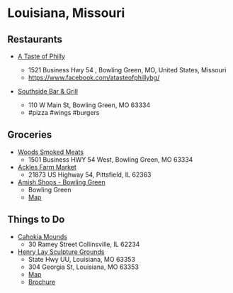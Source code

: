 # Louisiana, Missouri

## Restaurants

- [A Taste of Philly](https://www.atasteofphillybowlinggreen.com/)
  - 1521 Business Hwy 54 , Bowling Green, MO, United States, Missouri
  - https://www.facebook.com/atasteofphillybg/

- [Southside Bar & Grill](https://sites.google.com/southsidebg.com/home-page)
  - 110 W Main St, Bowling Green, MO 63334
  - #pizza #wings #burgers

## Groceries

- [Woods Smoked Meats](https://www.woodssmokedmeats.com/)
  - 1501 Business HWY 54 West, Bowling Green, MO 63334
- [Ackles Farm Market](https://www.facebook.com/people/Ackles-Farm-Market/100057351224628/)
  - 21873 US Highway 54, Pittsfield, IL 62363
- [Amish Shops - Bowling Green](https://bgchamber.org/wp-content/uploads/2023/10/2023-amish-map.pdf)
  - Bowling Green
  - [Map](2023-amish-map.pd)

## Things to Do

- [Cahokia Mounds](https://cahokiamounds.org/)
  - 30 Ramey Street Collinsville, IL 62234
- [Henry Lay Sculpture Grounds](https://www.slu.edu/lay-center/index.php)
  - State Hwy UU, Louisiana, MO 63353
  - 304 Georgia St, Louisiana, MO 63353
  - [Map](lay-center-map.pdf)
  - [Brochure](lay-center-brochure.pdf)

